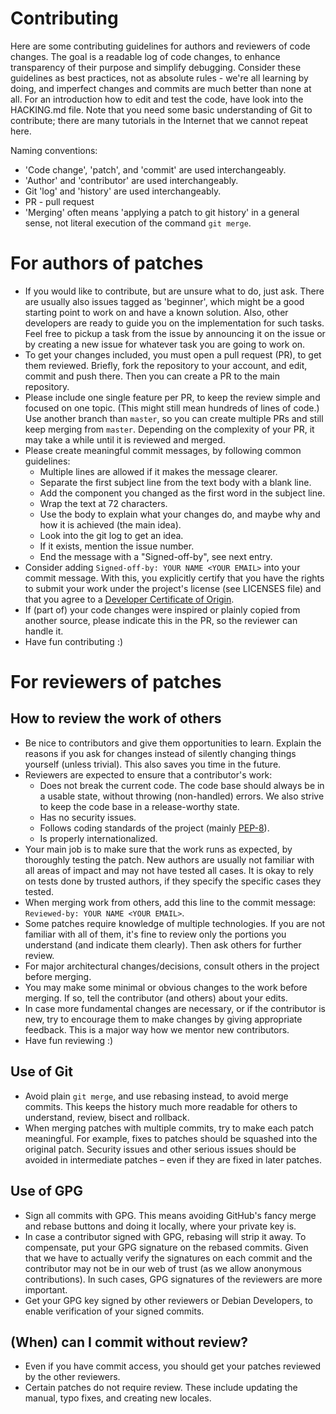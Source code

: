 # Contributing
Here are some contributing guidelines for authors and reviewers of code changes.
The goal is a readable log of code changes, to enhance transparency of their
purpose and simplify debugging. Consider these guidelines as best practices, not
as absolute rules - we're all learning by doing, and imperfect changes and
commits are much better than none at all. For an introduction how to edit and
test the code, have look into the HACKING.md file. Note that you need some basic
understanding of Git to contribute; there are many tutorials in the Internet
that we cannot repeat here.


Naming conventions:
* 'Code change', 'patch', and 'commit' are used interchangeably.
* 'Author' and 'contributor' are used interchangeably.
* Git 'log' and 'history' are used interchangeably.
* PR - pull request
* 'Merging' often means 'applying a patch to git history' in a general sense,
  not literal execution of the command `git merge`.


# For authors of patches
* If you would like to contribute, but are unsure what to do, just ask. There
  are usually also issues tagged as 'beginner', which might be a good starting
  point to work on and have a known solution.  Also, other developers are ready
  to guide you on the implementation for such tasks.
  Feel free to pickup a task from the issue by announcing it on the issue or by
  creating a new issue for whatever task you are going to work on.
* To get your changes included, you must open a pull request (PR), to get them
  reviewed. Briefly, fork the repository to your account, and edit, commit and
  push there. Then you can create a PR to the main repository.
* Please include one single feature per PR, to keep the review simple and
  focused on one topic. (This might still mean hundreds of lines of code.) Use
  another branch than `master`, so you can create multiple PRs and still keep
  merging from `master`. Depending on the complexity of your PR, it may take a
  while until it is reviewed and merged.
* Please create meaningful commit messages, by following common guidelines:
    * Multiple lines are allowed if it makes the message clearer.
    * Separate the first subject line from the text body with a blank line.
	* Add the component you changed as the first word in the subject line.
    * Wrap the text at 72 characters.
    * Use the body to explain what your changes do, and maybe why and how it is
      achieved (the main idea).
	* Look into the git log to get an idea.
	* If it exists, mention the issue number.
	* End the message with a "Signed-off-by", see next entry.
* Consider adding `Signed-off-by: YOUR NAME <YOUR EMAIL>` into your commit
  message. With this, you explicitly certify that you have the rights to submit
  your work under the project's license (see LICENSES file) and that you agree
  to a [Developer Certificate of Origin](http://developercertificate.org/).
* If (part of) your code changes were inspired or plainly copied from another
  source, please indicate this in the PR, so the reviewer can handle it.
* Have fun contributing :)


# For reviewers of patches

## How to review the work of others
* Be nice to contributors and give them opportunities to learn. Explain the
  reasons if you ask for changes instead of silently changing things yourself
  (unless trivial). This also saves you time in the future.
* Reviewers are expected to ensure that a contributor's work:
    * Does not break the current code. The code base should always be in a
	  usable state, without throwing (non-handled) errors. We also strive to
	  keep the code base in a release-worthy state.
    * Has no security issues.
    * Follows coding standards of the project
	  (mainly [PEP-8](https://www.python.org/dev/peps/pep-0008/)).
    * Is properly internationalized.
* Your main job is to make sure that the work runs as expected, by thoroughly
  testing the patch. New authors are usually not familiar with all areas of
  impact and may not have tested all cases. It is okay to rely on tests done by
  trusted authors, if they specify the specific cases they tested.
* When merging work from others, add this line to the commit message:
  `Reviewed-by: YOUR NAME <YOUR EMAIL>`.
* Some patches require knowledge of multiple technologies. If you are not
  familiar with all of them, it's fine to review only the portions you
  understand (and indicate them clearly). Then ask others for further review.
* For major architectural changes/decisions, consult others in the project
  before merging.
* You may make some minimal or obvious changes to the work before merging. If
  so, tell the contributor (and others) about your edits.
* In case more fundamental changes are necessary, or if the contributor is new,
  try to encourage them to make changes by giving appropriate feedback. This is
  a major way how we mentor new contributors.
* Have fun reviewing :)


## Use of Git
* Avoid plain `git merge`, and use rebasing instead, to avoid merge commits.
  This keeps the history much more readable for others to understand, review,
  bisect and rollback.
* When merging patches with multiple commits, try to make each patch meaningful.
  For example, fixes to patches should be squashed into the original patch.
  Security issues and other serious issues should be avoided in intermediate
  patches – even if they are fixed in later patches.


## Use of GPG
* Sign all commits with GPG. This means avoiding GitHub's fancy merge and rebase
  buttons and doing it locally, where your private key is.
* In case a contributor signed with GPG, rebasing will strip it away. To
  compensate, put your GPG signature on the rebased commits. Given that we have
  to actually verify the signatures on each commit and the contributor may not
  be in our web of trust (as we allow anonymous contributions). In such cases,
  GPG signatures of the reviewers are more important.
* Get your GPG key signed by other reviewers or Debian Developers, to enable
  verification of your signed commits.


## (When) can I commit without review?
* Even if you have commit access, you should get your patches reviewed by the
  other reviewers.
* Certain patches do not require review. These include updating the manual, typo
  fixes, and creating new locales.
